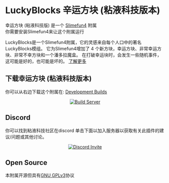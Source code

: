# LuckyBlocks 辛运方块 (粘液科技版本)
幸运方块 (粘液科技版) 是一个 [Slimefun4](https://github.com/TheBusyBiscuit/Slimefun4/) 附属<br>
你需要安装Slimefun4来让这个附属运行

LuckyBlocks是一个Slimefun4附属，它的灵感来自每个人口中的著名LuckyBlocks模组。
它为Slimefun4增加了 4 个新方块，幸运方块、非常幸运方块、非常不幸方块和一个潘多拉魔盒。
在打破幸运块时，会发生一些随机事件，这可能是好的，也可能是坏的。
[了解更多](https://github.com/TheBusyBiscuit/Slimefun4/wiki/LuckyBlocks)

## 下载幸运方块 (粘液科技版本)
你可以从右边下载这个附属在: [Development Builds](https://thebusybiscuit.github.io/builds/TheBusyBiscuit/luckyblocks-sf/master/)

<p align="center">
  <a href="https://thebusybiscuit.github.io/builds/TheBusyBiscuit/luckyblocks-sf/master/">
    <img src="https://thebusybiscuit.github.io/builds/TheBusyBiscuit/luckyblocks-sf/master/badge.svg" alt="Build Server"/>
  </a>
</p>

## Discord
你可以找到粘液科技社区在discord
单击下面以加入服务器以获取有关此插件的建议/问题或其他讨论。
<p align="center">
  <a href="https://discord.gg/fsD4Bkh">
    <img src="https://img.shields.io/discord/565557184348422174?color=7289DA&label=Discord&style=for-the-badge" alt="Discord Invite"/>
  </a>
</p>

## Open Source
本附属开源但具有[GNU GPLv3](https://github.com/TheBusyBiscuit/luckyblocks-sf/blob/master/LICENSE)协议
